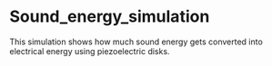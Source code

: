 # Sound_energy_simulation
This simulation shows how much sound energy gets converted into electrical energy using piezoelectric disks.
